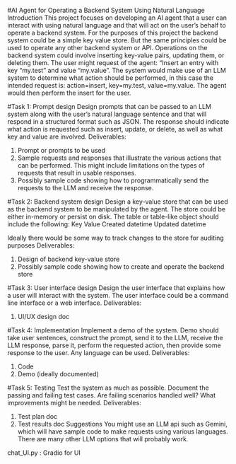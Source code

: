 #AI Agent for Operating a Backend System Using Natural Language
Introduction
This project focuses on developing an AI agent that a user can interact with using natural language
and that will act on the user’s behalf to operate a backend system. For the purposes of this project
the backend system could be a simple key value store. But the same principles could be used to
operate any other backend system or API.
Operations on the backend system could involve inserting key-value pairs, updating them, or
deleting them.
The user might request of the agent: “Insert an entry with key “my.test” and value “my.value”. The
system would make use of an LLM system to determine what action should be performed, in this
case the intended request is: action=insert, key=my.test, value=my.value. The agent would then
perform the insert for the user.

#Task 1: Prompt design
Design prompts that can be passed to an LLM system along with the user’s natural language
sentence and that will respond in a structured format such as JSON. The response should indicate
what action is requested such as insert, update, or delete, as well as what key and value are
involved.
Deliverables:
1. Prompt or prompts to be used
2. Sample requests and responses that illustrate the various actions that can be performed.
This might include limitations on the types of requests that result in usable responses.
3. Possibly sample code showing how to programmatically send the requests to the LLM and
receive the response.

#Task 2: Backend system design
Design a key-value store that can be used as the backend system to be manipulated by the agent.
The store could be either in-memory or persist on disk. The table or table-like object should
include the following:
Key
Value
Created datetime
Updated datetime

Ideally there would be some way to track changes to the store for auditing purposes
Deliverables:
1. Design of backend key-value store
2. Possibly sample code showing how to create and operate the backend store

#Task 3: User interface design
Design the user interface that explains how a user will interact with the system. The user interface
could be a command line interface or a web interface.
Deliverables:
1. UI/UX design doc

   
#Task 4: Implementation
Implement a demo of the system. Demo should take user sentences, construct the prompt, send it
to the LLM, receive the LLM response, parse it, perform the requested action, then provide some
response to the user. Any language can be used.
Deliverables:
1. Code
2. Demo (ideally documented)

   
#Task 5: Testing
Test the system as much as possible. Document the passing and failing test cases. Are failing
scenarios handled well? What improvements might be needed.
Deliverables:
1. Test plan doc
2. Test results doc
Suggestions
You might use an LLM api such as Gemini, which will have sample code to make requests using
various languages. There are many other LLM options that will probably work.

chat_UI.py : Gradio for UI
